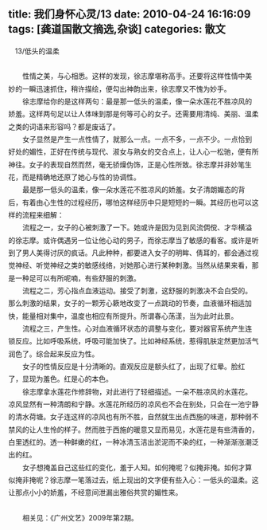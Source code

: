 title: 我们身怀心灵/13
date: 2010-04-24 16:16:09
tags: [龚道国散文摘选,杂谈]
categories: 散文
---
 <p style="Line-HeiGHT: 19pt; TexT-inDenT: 10pt; MArGin: 0cm 0cm 0pt; BACKGroUnD: none transparent scroll repeat 0% 0%; mso-char-indent-count: 0; punctuation-wrap: simple"> 13/低头的温柔 </p> 
 <p style="Line-HeiGHT: 19pt; TexT-inDenT: 21.4pt; MArGin: 0cm 0cm 0pt; BACKGroUnD: none transparent scroll repeat 0% 0%; punctuation-wrap: simple"> &nbsp;</p> 
<!-- more --><p style="Line-HeiGHT: 19pt; TexT-inDenT: 21.4pt; MArGin: 0cm 0cm 0pt; BACKGroUnD: none transparent scroll repeat 0% 0%; punctuation-wrap: simple"> 性情之美，与心相悉。这样的发现，徐志摩堪称高手。还要将这样性情中美妙的一瞬迅速抓住，稍许描绘，便勾出神韵出来，徐志摩又不愧为妙手。</p> 
 <p style="Line-HeiGHT: 19pt; TexT-inDenT: 21.4pt; MArGin: 0cm 0cm 0pt; BACKGroUnD: none transparent scroll repeat 0% 0%; punctuation-wrap: simple"> 徐志摩给你的是这样两句：最是那一低头的温柔，像一朵水莲花不胜凉风的娇羞。这样两句足以让人体味到那是何等可心的女子。还需要用清纯、美丽、温柔之类的词语来形容吗？都是废话了。</p> 
 <p style="Line-HeiGHT: 19pt; TexT-inDenT: 21.4pt; MArGin: 0cm 0cm 0pt; BACKGroUnD: none transparent scroll repeat 0% 0%; punctuation-wrap: simple"> 女子显然是产生一点性情了，就那么一点。一点不多，一点不少。一点恰到好处的媚性，正好在传统与现代、淑女与熟女的交合点上，让人心一松驰，便有所神往。女子的表现自然而然，毫无骄燥伪饰，正是心性所致。徐志摩并非妙笔生花，而是精确地还原了她心与性的协调性。</p> 
 <p style="Line-HeiGHT: 19pt; TexT-inDenT: 21.4pt; MArGin: 0cm 0cm 0pt; BACKGroUnD: none transparent scroll repeat 0% 0%; punctuation-wrap: simple"> 最是那一低头的温柔，像一朵水莲花不胜凉风的娇羞。女子清朗媚态的背后，有着由心生性的过程经历，哪怕这样经历中只是短短的一瞬。其经历也可以这样的流程来细解：</p> 
 <p style="Line-HeiGHT: 19pt; TexT-inDenT: 21.4pt; MArGin: 0cm 0cm 0pt; BACKGroUnD: none transparent scroll repeat 0% 0%; punctuation-wrap: simple"> 流程之一，女子的心被刺激了一下。她或许是因为见到风流倜傥、才华横溢的徐志摩。或许偶遇另一位让他心动的男子，而徐志摩当了敏感的看客。或许是听到了男人美得讨厌的疯话。凡此种种，都要进入女子的明眸、倩耳的，都会通过视觉神经、听觉神经之类的敏感线络，对她那心进行某种刺激。当然从结果来看，那是一种足可以有所呢喃，有些舒服的刺激。</p> 
 <p style="Line-HeiGHT: 19pt; TexT-inDenT: 21.4pt; MArGin: 0cm 0cm 0pt; BACKGroUnD: none transparent scroll repeat 0% 0%; punctuation-wrap: simple"> 流程之二，芳心指点血液运动。接受了刺激，这舒服的刺激决不会白受的。那么刺激的结果，女子的一颗芳心簌地改变了一点跳动的节奏，血液循环相适加快，能量相对集中，温度也相应有所提升。所谓春心荡漾，当为此时此景。</p> 
 <p style="Line-HeiGHT: 19pt; TexT-inDenT: 21.4pt; MArGin: 0cm 0cm 0pt; BACKGroUnD: none transparent scroll repeat 0% 0%; punctuation-wrap: simple"> 流程之三，产生性。心对血液循环状态的调整与变化，要对器官系统产生连锁反应。比如呼吸系统，呼吸可能加快了。比如神经系统，惹得肌肤定然更加活气润色了。综合起来反应为性。</p> 
 <p style="Line-HeiGHT: 19pt; TexT-inDenT: 21.4pt; MArGin: 0cm 0cm 0pt; BACKGroUnD: none transparent scroll repeat 0% 0%; punctuation-wrap: simple"> 女子的性情反应是十分清晰的。直观反应是额头红了，出现了红晕。脸红了，显现为羞色。红是心的本色。</p> 
 <p style="Line-HeiGHT: 19pt; TexT-inDenT: 21.4pt; MArGin: 0cm 0cm 0pt; BACKGroUnD: none transparent scroll repeat 0% 0%; punctuation-wrap: simple"> 徐志摩拿水莲花作修辞物，对此进行了轻细描述。一朵不胜凉风的水莲花。凉风显然有一种清朗和宁静。水莲花所经历的凉风也不会在别处，只会在一池宁静的清水荷塘。女子连这样的凉风也有所不胜，自然就生出点西施的味道，那种弱不禁风的让人生怜的样子。然而胜于西施的暖意又显而易见，水莲花是有些清香的，白里透红的。透一种鲜嫩的红，一种冰清玉洁出淤泥而不染的红，一种渐渐涨潮泛出的红。</p> 
 <p style="Line-HeiGHT: 19pt; TexT-inDenT: 21.4pt; MArGin: 0cm 0cm 0pt; BACKGroUnD: none transparent scroll repeat 0% 0%; punctuation-wrap: simple"> 女子想掩盖自己这些红的变化，羞于人知。如何掩呢？似掩非掩。如何才算似掩非掩呢？徐志摩一笔落过去，纸上现出的文字便有些入心：一低头的温柔。这让那点小小的娇羞，不经意间泄漏出雅俗共赏的媚性来。</p> 
 <p style="Line-HeiGHT: 19pt; TexT-inDenT: 21.4pt; MArGin: 0cm 0cm 0pt; BACKGroUnD: none transparent scroll repeat 0% 0%; punctuation-wrap: simple"> &nbsp;</p> 
 <p style="Line-HeiGHT: 19pt; TexT-inDenT: 21.4pt; MArGin: 0cm 0cm 0pt; BACKGroUnD: none transparent scroll repeat 0% 0%; punctuation-wrap: simple"> 相关见：《广州文艺》2009年第2期。</p> 
